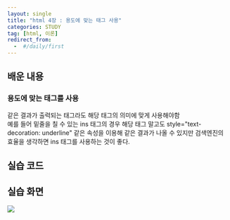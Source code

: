 ```yaml
---
layout: single
title: "html 4장 : 용도에 맞는 태그 사용"
categories: STUDY
tag: [html, 이론]
redirect_from:
  -  #/daily/first
---
```


## 배운 내용

### 용도에 맞는 태그를 사용

같은 결과가 출력되는 태그라도 해당 태그의 의미에 맞게 사용해야함  
예를 들어 밑줄을 칠 수 있는 ins 태그의 경우 해당 태그 말고도 style="text-decoration: underline" 같은 속성을 이용해 같은 결과가 나올 수 있지만 검색엔진의 효율을 생각하면 ins 태그를 사용하는 것이 좋다.

## 실습 코드

<script src="https://gist.github.com/JUNE2001/33bc607b35979f463b2092430d4b5bc0.js"></script>

## 실습 화면

![]({{site.url}}/images/2024-04-21-html4-images/06_meaningful.png)
